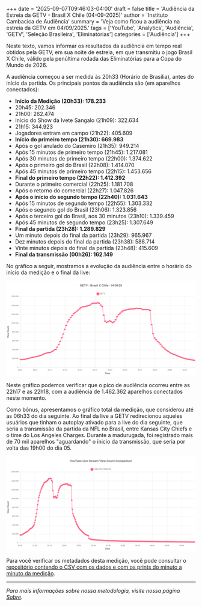 +++
date = '2025-09-07T09:46:03-04:00'
draft = false
title = 'Audiência da Estreia da GETV - Brasil X Chile (04-09-2025)'
author = 'Instituto Cambacica de Audiência'
summary = 'Veja como ficou a audiência na estreia da GETV em 04/09/2025.'
tags = ['YouTube', 'Analytics', 'Audiência', 'GETV', 'Seleção Brasileira', 'Eliminatórias']
categories = ['Audiência']
+++

Neste texto, vamos informar os resultados da audiência em tempo real obtidos pela GETV, em sua noite de estreia, em que transmitiu o jogo Brasil X Chile, válido pela penúltima rodada das Eliminatórias para a Copa do Mundo de 2026.

A audiência começou a ser medida às 20h33 (Horário de Brasília), antes do início da partida. Os principais pontos da audiência são (em aparelhos conectados):
* **Início da Medição (20h33): 178.233**
* 20h45: 202.346
* 21h00: 262.474
* Início do Show da Ivete Sangalo (21h09): 322.634
* 21h15: 344.923
* Jogadores entram em campo (21h22): 405.609
* **Início do primeiro tempo (21h30): 669.983**
* Após o gol anulado do Casemiro (21h35): 949.214
* Após 15 minutos de primeiro tempo (21h45): 1.217.081
* Após 30 minutos de primeiro tempo (22h00): 1.374.622
* Após o primeiro gol do Brasil (22h08): 1.414.070
* Após 45 minutos de primeiro tempo (22h15): 1.453.656
* **Final do primeiro tempo (22h22): 1.412.392**
* Durante o primeiro comercial (22h25): 1.181.708
* Após o retorno do comercial (22h27): 1.047.826
* **Após o início do segundo tempo (22h40): 1.031.643**
* Após 15 minutos de segundo tempo (22h55): 1.303.332
* Após o segundo gol do Brasil (23h06): 1.323.856
* Após o terceiro gol do Brasil, aos 30 minutos (23h10): 1.339.459
* Após 45 minutos de segundo tempo (23h25): 1.307.649
* **Final da partida (23h28): 1.289.829**
* Um minuto depois do final da partida (23h29): 965.967
* Dez minutos depois do final da partida (23h38): 588.714
* Vinte minutos depois do final da partida (23h48): 415.609
* **Final da transmissão (00h26): 162.149**

No gráfico a seguir, mostramos a evolução da audiência entre o horário do início da medição e o final da live:

![Gráfico da audiência da GETV durante a transmissão](getv.png)

Neste gráfico podemos verificar que o pico de audiência ocorreu entre as 22h17 e as 22h18, com a audiência de 1.462.362 aparelhos conectados neste momento.

Como bônus, apresentamos o gráfico total da medição, que considerou até as 06h33 do dia seguinte. Ao final da live a GETV redirecionou aqueles usuários que tinham o autoplay ativado para a live do dia seguinte, que seria a transmissão da partida da NFL no Brasil, entre Kansas City Chiefs e o time do Los Angeles Charges. Durante a madurugada, foi registrado mais de 70 mil aparelhos "aguardando" o ínicio da transmissão, que seria por volta das 19h00 do dia 05.

![Gráfico geral da audiência incluindo o período após a transmissão](geral.png)

Para você verificar os metadados desta medição, você pode consultar o [repositório contendo o CSV com os dados e com os prints do minuto a minuto da medição](https://github.com/institutocambacica/2025-09-05-Estreia-GETV).

---

*Para mais informações sobre nossa metodologia, visite nossa página [Sobre](/sobre).*
